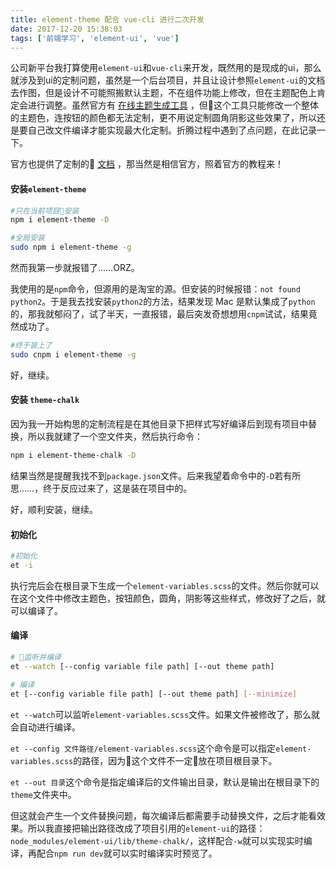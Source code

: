 ```yaml
---
title: element-theme 配合 vue-cli 进行二次开发
date: 2017-12-20 15:38:03
tags: ['前端学习', 'element-ui', 'vue']
---
```

公司新平台我打算使用`element-ui`和`vue-cli`来开发，既然用的是现成的ui，那么就涉及到ui的定制问题，虽然是一个后台项目，并且让设计参照`element-ui`的文档去作图，但是设计不可能照搬默认主题，不在组件功能上修改，但在主题配色上肯定会进行调整。虽然官方有 [在线主题生成工具](https://elementui.github.io/theme-chalk-preview/#/zh-CN) ，但这个工具只能修改一个整体的主题色，连按钮的颜色都无法定制，更不用说定制圆角阴影这些效果了，所以还是要自己改文件编译才能实现最大化定制。折腾过程中遇到了点问题，在此记录一下。

官方也提供了定制的 [文档](https://github.com/ElementUI/element-theme) ，那当然是相信官方，照着官方的教程来！

#### 安装`element-theme`
```bash
#只在当前项目安装
npm i element-theme -D

#全局安装
sudo npm i element-theme -g
```
然而我第一步就报错了……ORZ。

我使用的是`npm`命令，但源用的是淘宝的源。但安装的时候报错：`not found python2`。于是我去找安装`python2`的方法，结果发现 Mac 是默认集成了`python`的，那我就郁闷了，试了半天，一直报错，最后突发奇想想用`cnpm`试试，结果竟然成功了。
```bash
#终于装上了
sudo cnpm i element-theme -g
```
好，继续。

#### 安装 `theme-chalk`
因为我一开始构思的定制流程是在其他目录下把样式写好编译后到现有项目中替换，所以我就建了一个空文件夹，然后执行命令：
```bash
npm i element-theme-chalk -D
```
结果当然是提醒我找不到`package.json`文件。后来我望着命令中的`-D`若有所思……，终于反应过来了，这是装在项目中的。

好，顺利安装，继续。

#### 初始化
```bash
#初始化
et -i
```
执行完后会在根目录下生成一个`element-variables.scss`的文件。然后你就可以在这个文件中修改主题色，按钮颜色，圆角，阴影等这些样式，修改好了之后，就可以编译了。
#### 编译
```bash
# 监听并编译
et --watch [--config variable file path] [--out theme path]

# 编译
et [--config variable file path] [--out theme path] [--minimize]
```
`et --watch`可以监听`element-variables.scss`文件。如果文件被修改了，那么就会自动进行编译。

`et --config 文件路径/element-variables.scss`这个命令是可以指定`element-variables.scss`的路径，因为这个文件不一定放在项目根目录下。

`et --out 目录`这个命令是指定编译后的文件输出目录，默认是输出在根目录下的`theme`文件夹中。

但这就会产生一个文件替换问题，每次编译后都需要手动替换文件，之后才能看效果。所以我直接把输出路径改成了项目引用的`element-ui`的路径：`node_modules/element-ui/lib/theme-chalk/`，这样配合`-w`就可以实现实时编译，再配合`npm run dev`就可以实时编译实时预览了。